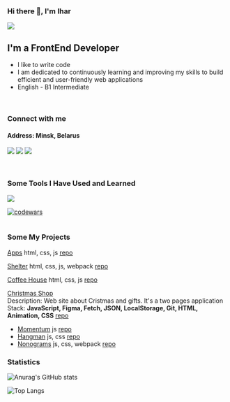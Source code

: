 ### Hi there 👋, I'm Ihar

![](https://komarev.com/ghpvc/?username=Ihar-Batura)

## I'm a FrontEnd Developer
* I like to write code
* I am dedicated to continuously learning and improving my skills to build efficient and user-friendly web applications
* English - B1 Intermediate
 <br />

###  Connect with me
#### Address: Minsk, Belarus

<p>
<a href="mailto:a17331582@gmail.com"><img src="https://skillicons.dev/icons?i=gmail" /></a>
<a href="https://discordapp.com/users/925457041785512027/" ><img src="https://skillicons.dev/icons?i=discord" /></a>
<a href="https://linkedin.com/in/ihar-batura-9840a2325" ><img src="https://skillicons.dev/icons?i=linkedin" /></a>
</p>
<br />

### Some Tools I Have Used and Learned
<p>
    <img src="https://skillicons.dev/icons?i=html,css,sass,js,ts,php,mysql,figma,git,github,nodejs,npm,webpack,vite,react,vscode,phpstorm" />
</p>

[![codewars](https://www.codewars.com/users/Ihar_blr/badges/large)](https://www.codewars.com/users/Ihar_blr)   
<br />


### Some My Projects
 [Apps](https://ihar-batura.github.io/Apps/src/) html, css, js [repo](https://github.com/Ihar-Batura/Apps)
  
[Shelter](https://ihar-batura.github.io/Animal-Shelter/shelter/src/) html, css, js, webpack [repo](https://github.com/Ihar-Batura/Animal-Shelter)  

[Coffee House](https://ihar-batura.github.io/Coffee-House/coffee-house/) html, css, js [repo](https://github.com/Ihar-Batura/Coffee-House)

[Christmas Shop](https://ihar-batura.github.io/Christmas-shop/src/)  
Description: Web site about Cristmas and gifts. It's a two pages application
Stack: **JavaScript, Figma, Fetch, JSON, LocalStorage, Git, HTML, Animation, CSS** [repo](https://github.com/Ihar-Batura/Christmas-shop)
    
* [Momentum](https://ihar-batura.github.io/Momentum/src/) js [repo](https://github.com/Ihar-Batura/Momentum)
* [Hangman](https://ihar-batura.github.io/Hangman/hangman/) js, css [repo](https://github.com/Ihar-Batura/Hangman)
* [Nonograms](https://ihar-batura.github.io/Nonograms/dist/) js, css, webpack [repo](https://github.com/Ihar-Batura/Nonograms)

### Statistics
![Anurag's GitHub stats](https://github-readme-stats.vercel.app/api?username=Ihar-Batura&theme=default&show_icons=true)

![Top Langs](https://github-readme-stats.vercel.app/api/top-langs/?username=Ihar-Batura&layout=compact)






